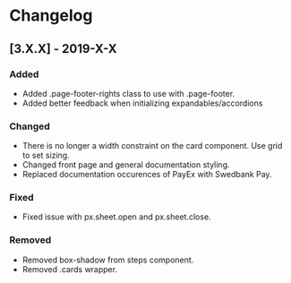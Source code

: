 # Changelog

## [3.X.X] - 2019-X-X

### Added

- Added .page-footer-rights class to use with .page-footer.
- Added better feedback when initializing expandables/accordions

### Changed

- There is no longer a width constraint on the card component. Use grid to set sizing.
- Changed front page and general documentation styling.
- Replaced documentation occurences of PayEx with Swedbank Pay.

### Fixed

- Fixed issue with px.sheet.open and px.sheet.close.

### Removed

- Removed box-shadow from steps component.
- Removed .cards wrapper.
